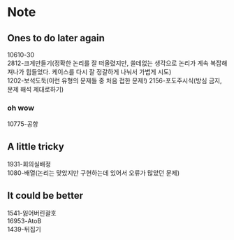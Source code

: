 # Note
## Ones to do later again
10610-30  
2812-크게만들기(정확한 논리를 잘 떠올렸지만, 쓸데없는 생각으로 논리가 계속 복잡해져나가 힘들었다. 케이스를 다시 잘 정갈하게 나눠서 가볍게 시도)  
1202-보석도둑(이런 유형의 문제들 중 처음 접한 문제!)
2156-포도주시식(방심 금지, 문제 해석 제대로하기)

### oh wow
10775-공항  

## A little tricky
1931-회의실배정  
1080-배열(논리는 맞았지만 구현하는데 있어서 오류가 많았던 문제)

## It could be better
1541-잃어버린괄호  
16953-AtoB  
1439-뒤집기